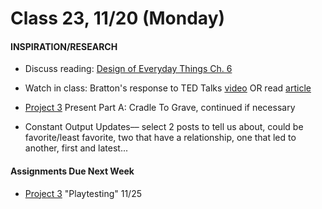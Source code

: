  # Class 23, 11/20 (Monday)


#### INSPIRATION/RESEARCH

* Discuss reading: [Design of Everyday Things Ch. 6](https://drive.google.com/file/d/1xCeq74PZyiEm1Zyq3qS_HpTDgOjwoZYu/view?usp=sharing)

* Watch in class: Bratton's response to TED Talks [video](https://www.youtube.com/watch?v=Yo5cKRmJaf0) OR read [article](https://www.theguardian.com/commentisfree/2013/dec/30/we-need-to-talk-about-ted)

* [Project 3](seatbelts.md) Present Part A: Cradle To Grave, continued if necessary

* Constant Output Updates–– select 2 posts to tell us about, could be favorite/least favorite, two that have a relationship, one that led to another, first and latest...

 #### Assignments Due Next Week
 
* [Project 3](seatbelts.md) "Playtesting" 11/25 

